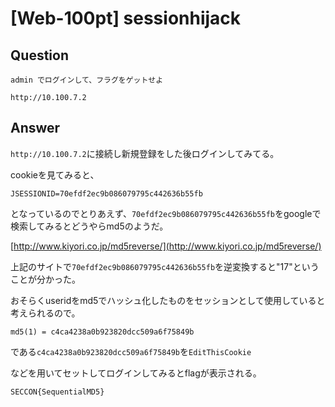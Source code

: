 # [Web-100pt] sessionhijack

## Question	

```plane
admin でログインして、フラグをゲットせよ

http://10.100.7.2
```

## Answer

`http://10.100.7.2`に接続し新規登録をした後ログインしてみてる。

cookieを見てみると、

```plane
JSESSIONID=70efdf2ec9b086079795c442636b55fb
```

となっているのでとりあえず、`70efdf2ec9b086079795c442636b55fb`をgoogleで検索してみるとどうやらmd5のようだ。

[http://www.kiyori.co.jp/md5reverse/](http://www.kiyori.co.jp/md5reverse/)

上記のサイトで`70efdf2ec9b086079795c442636b55fb`を逆変換すると"17"ということが分かった。

おそらくuseridをmd5でハッシュ化したものをセッションとして使用していると考えられるので。

`md5(1) = c4ca4238a0b923820dcc509a6f75849b`

である`c4ca4238a0b923820dcc509a6f75849b`を`EditThisCookie`

などを用いてセットしてログインしてみるとflagが表示される。

`SECCON{SequentialMD5}`



